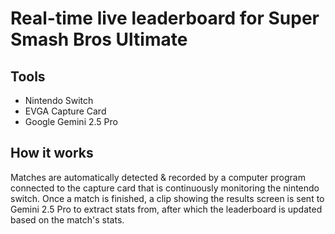 # Real-time live leaderboard for Super Smash Bros Ultimate

## Tools
- Nintendo Switch
- EVGA Capture Card
- Google Gemini 2.5 Pro

## How it works
Matches are automatically detected & recorded by a computer program connected to the capture card that is continuously monitoring the nintendo switch. 
Once a match is finished, a clip showing the results screen is sent to Gemini 2.5 Pro to extract stats from, after which the leaderboard is updated based on the match's stats.
